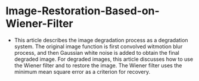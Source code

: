 # Image-Restoration-Based-on-Wiener-Filter
*  This article describes the image degradation process as a degradation system. The original image function is first convolved witmotion blur process, and then Gaussian white noise is added to obtain the final degraded image. For degraded images, this article discusses how to use the Wiener filter and to restore the image. The Wiener filter uses the minimum mean square error as a criterion for recovery.
